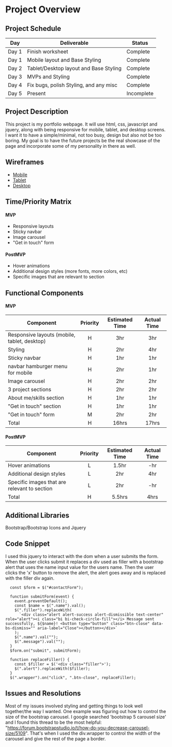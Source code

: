 # Project Overview

## Project Schedule

| Day   | Deliverable                            | Status     |
| ----- | -------------------------------------- | ---------- |
| Day 1 | Finish worksheet                       | Complete   |
| Day 1 | Mobile layout and Base Styling         | Complete   |
| Day 2 | Tablet/Desktop layout and Base Styling | Complete   |
| Day 3 | MVPs and Styling                       | Complete   |
| Day 4 | Fix bugs, polish Styling, and any misc | Complete   |
| Day 5 | Present                                | Incomplete |

## Project Description

This project is my portfolio webpage. It will use html, css, javascript and jquery, along with being responsive for mobile, tablet, and desktop screens. I want it to have a simple/minimal, not too busy, design but also not be too boring. My goal is to have the future projects be the real showcase of the page and incorporate some of my personality in there as well.

## Wireframes

- [Mobile](https://res.cloudinary.com/djqfsbgaf/image/upload/v1643057072/sei%20project01-portfolio/mobile_wireframe_xwnpoj.jpg)
- [Tablet](https://res.cloudinary.com/djqfsbgaf/image/upload/v1643057070/sei%20project01-portfolio/tablet_wireframe_gvkdmo.jpg)
- [Desktop](https://res.cloudinary.com/djqfsbgaf/image/upload/v1643057074/sei%20project01-portfolio/desktop_wireframe_toy7gq.jpg)

## Time/Priority Matrix

#### MVP

- Responsive layouts
- Sticky navbar
- Image carousel
- "Get in touch" form

#### PostMVP

- Hover animations
- Additional design styles (more fonts, more colors, etc)
- Specific images that are relevant to section

## Functional Components

#### MVP

| Component                                    | Priority | Estimated Time | Actual Time |
| -------------------------------------------- | :------: | :------------: | :---------: |
| Responsive layouts (mobile, tablet, desktop) |    H     |      3hr       |     3hr     |
| Styling                                      |    H     |      2hr       |     4hr     |
| Sticky navbar                                |    H     |      1hr       |     1hr     |
| navbar hamburger menu for mobile             |    H     |      2hr       |     1hr     |
| Image carousel                               |    H     |      2hr       |     2hr     |
| 3 project sections                           |    H     |      2hr       |     2hr     |
| About me/skills section                      |    H     |      1hr       |     1hr     |
| "Get in touch" section                       |    H     |      1hr       |     1hr     |
| "Get in touch" form                          |    M     |      2hr       |     2hr     |
| Total                                        |    H     |     16hrs      |    17hrs    |

#### PostMVP

| Component                                    | Priority | Estimated Time | Actual Time |
| -------------------------------------------- | :------: | :------------: | :---------: |
| Hover animations                             |    L     |     1.5hr      |     -hr     |
| Additional design styles                     |    L     |      2hr       |     4hr     |
| Specific images that are relevant to section |    L     |      2hr       |     -hr     |
| Total                                        |    H     |     5.5hrs     |    4hrs     |

## Additional Libraries

Bootstrap/Bootstrap Icons and Jquery

## Code Snippet

I used this jquery to interact with the dom when a user submits the form. When the user clicks submit it replaces a div used as filler with a bootstrap alert that uses the name input value for the users name. Then the user clicks the 'x' button to remove the alert, the alert goes away and is replaced with the filler div again.

```
  const $form = $("#contactForm");

  function submitForm(event) {
    event.preventDefault();
    const $name = $(".name").val();
    $(".filler").replaceWith(
      `<div class="alert alert-success alert-dismissible text-center" role="alert"><i class="bi bi-check-circle-fill"></i> Message sent successfully, ${$name}! <button type="button" class="btn-close" data-bs-dismiss="" aria-label="Close"></button></div>`
    );
    $(".name").val("");
    $(".message").val("");
  }
  $form.on("submit", submitForm);

  function replaceFiller() {
    const $filler = $('<div class="filler">');
    $(".alert").replaceWith($filler);
  }
  $(".wrapper").on("click", ".btn-close", replaceFiller);
```

## Issues and Resolutions

Most of my issues involved styling and getting things to look well together/the way I wanted. One example was figuring out how to control the size of the bootstrap carousel. I google searched 'bootstrap 5 carousel size' and I found this thread to be the most helpful: "https://forum.bootstrapstudio.io/t/how-do-you-decrease-carousel-size/5109". That's when I used the div.wrapper to control the width of the carousel and give the rest of the page a border.
